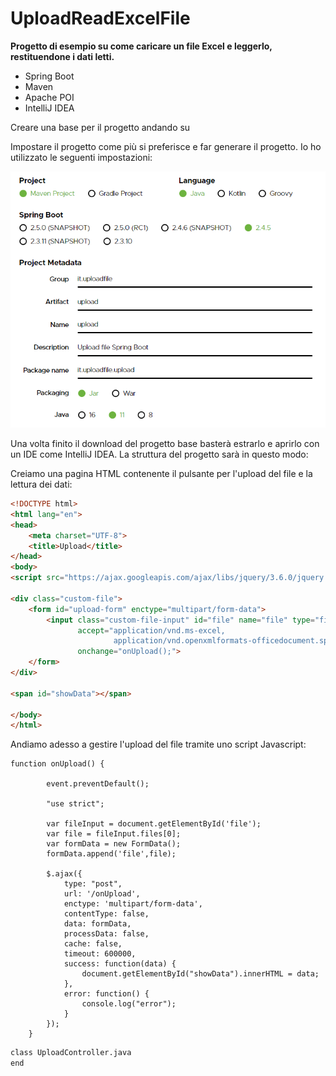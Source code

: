 # UploadReadExcelFile

**Progetto di esempio su come caricare un file Excel e leggerlo, restituendone i dati letti.**

* Spring Boot
* Maven
* Apache POI
* IntelliJ IDEA

Creare una base per il progetto andando su <a href="https://start.spring.io/"></a>

Impostare il progetto come più si preferisce e far generare il progetto. Io ho utilizzato le seguenti impostazioni:

![Alt text](/src/main/resources/images/spring_1.png "Optional Title")

Una volta finito il download del progetto base basterà estrarlo e aprirlo con un IDE come IntelliJ IDEA. La struttura del progetto sarà in questo modo:

Creiamo una pagina HTML contenente il pulsante per l'upload del file e la lettura dei dati:
```html
<!DOCTYPE html>
<html lang="en">
<head>
    <meta charset="UTF-8">
    <title>Upload</title>
</head>
<body>
<script src="https://ajax.googleapis.com/ajax/libs/jquery/3.6.0/jquery.min.js"></script>

<div class="custom-file">
    <form id="upload-form" enctype="multipart/form-data">
        <input class="custom-file-input" id="file" name="file" type="file"
               accept="application/vnd.ms-excel,
                       application/vnd.openxmlformats-officedocument.spreadsheetml.sheet"
               onchange="onUpload();">
    </form>
</div>

<span id="showData"></span>

</body>
</html>
```
Andiamo adesso a gestire l'upload del file tramite uno script Javascript:
```jshelllanguage
function onUpload() {

        event.preventDefault();

        "use strict";

        var fileInput = document.getElementById('file');
        var file = fileInput.files[0];
        var formData = new FormData();
        formData.append('file',file);

		$.ajax({
            type: "post",
            url: '/onUpload',
            enctype: 'multipart/form-data',
    		contentType: false,
            data: formData,
            processData: false,
            cache: false,
            timeout: 600000,
            success: function(data) {
                document.getElementById("showData").innerHTML = data;
            },
            error: function() {
                console.log("error");
            }
        });
    }
```

```html
class UploadController.java
end

```